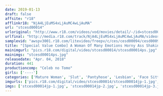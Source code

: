 ```yaml
---
date: 2019-01-13
draft: false
affsite: "r18"
afflinkr18: "NjA4LjEuMS4xLjAuMC4wLjAuMA"
url: "stcesd00014"
urloriginal: "http://www.r18.com/videos/vod/movies/detail/-/id=stcesd00014"
urlfinal: "http://media.r18.com/track/NjA4LjEuMS4xLjAuMC4wLjAuMA/videos/vod/movies/detail/-/id=stcesd00014"
samplevid: "awspv3001.r18.com/litevideo/freepv/c/ces/cesd00094/cesd00094_dmb_w.mp4"
title: "[Special Value Combo] A Woman Of Many Emotions Horny Ass Shaking Pleasure-Filled Sex! Sana Mizuhara Yumi Kazama Yuna Shina"
mainimgurl: "pics.r18.com/digital/video/stcesd00014/stcesd00014ps.jpg"
mainimgs: "stcesd00014ps.jpg"
releasedate: "Apr. 04, 2018"
duration: 441
productioncomp: "Celeb no Tomo"
girls: ['----']
categories: ['Mature Woman', 'Slut', 'Pantyhose', 'Lesbian', 'Face Sitting', 'Hi-Def', 'Set Items']
imgurls: ['pics.r18.com/digital/video/stcesd00014/stcesd00014jp-1.jpg', 'pics.r18.com/digital/video/stcesd00014/stcesd00014jp-2.jpg', 'pics.r18.com/digital/video/stcesd00014/stcesd00014jp-3.jpg', 'pics.r18.com/digital/video/stcesd00014/stcesd00014jp-4.jpg', 'pics.r18.com/digital/video/stcesd00014/stcesd00014jp-5.jpg', 'pics.r18.com/digital/video/stcesd00014/stcesd00014jp-6.jpg', 'pics.r18.com/digital/video/stcesd00014/stcesd00014jp-7.jpg', 'pics.r18.com/digital/video/stcesd00014/stcesd00014jp-8.jpg', 'pics.r18.com/digital/video/stcesd00014/stcesd00014jp-9.jpg', 'pics.r18.com/digital/video/stcesd00014/stcesd00014jp-10.jpg', 'pics.r18.com/digital/video/stcesd00014/stcesd00014jp-11.jpg', 'pics.r18.com/digital/video/stcesd00014/stcesd00014jp-12.jpg', 'pics.r18.com/digital/video/stcesd00014/stcesd00014jp-13.jpg', 'pics.r18.com/digital/video/stcesd00014/stcesd00014jp-14.jpg', 'pics.r18.com/digital/video/stcesd00014/stcesd00014jp-15.jpg', 'pics.r18.com/digital/video/stcesd00014/stcesd00014jp-16.jpg', 'pics.r18.com/digital/video/stcesd00014/stcesd00014jp-17.jpg', 'pics.r18.com/digital/video/stcesd00014/stcesd00014jp-18.jpg', 'pics.r18.com/digital/video/stcesd00014/stcesd00014jp-19.jpg', 'pics.r18.com/digital/video/stcesd00014/stcesd00014jp-20.jpg']
imgs: ['stcesd00014jp-1.jpg', 'stcesd00014jp-2.jpg', 'stcesd00014jp-3.jpg', 'stcesd00014jp-4.jpg', 'stcesd00014jp-5.jpg', 'stcesd00014jp-6.jpg', 'stcesd00014jp-7.jpg', 'stcesd00014jp-8.jpg', 'stcesd00014jp-9.jpg', 'stcesd00014jp-10.jpg', 'stcesd00014jp-11.jpg', 'stcesd00014jp-12.jpg', 'stcesd00014jp-13.jpg', 'stcesd00014jp-14.jpg', 'stcesd00014jp-15.jpg', 'stcesd00014jp-16.jpg', 'stcesd00014jp-17.jpg', 'stcesd00014jp-18.jpg', 'stcesd00014jp-19.jpg', 'stcesd00014jp-20.jpg']
---
```

